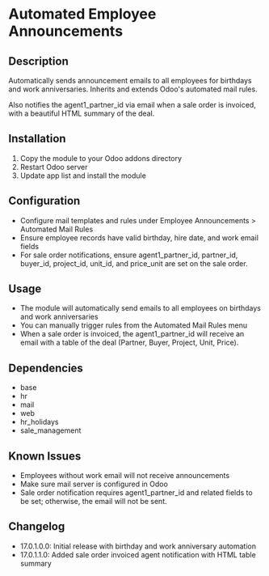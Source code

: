 # Automated Employee Announcements

## Description
Automatically sends announcement emails to all employees for birthdays and work anniversaries. Inherits and extends Odoo's automated mail rules.

Also notifies the agent1_partner_id via email when a sale order is invoiced, with a beautiful HTML summary of the deal.

## Installation
1. Copy the module to your Odoo addons directory
2. Restart Odoo server
3. Update app list and install the module

## Configuration
- Configure mail templates and rules under Employee Announcements > Automated Mail Rules
- Ensure employee records have valid birthday, hire date, and work email fields
- For sale order notifications, ensure agent1_partner_id, partner_id, buyer_id, project_id, unit_id, and price_unit are set on the sale order.

## Usage
- The module will automatically send emails to all employees on birthdays and work anniversaries
- You can manually trigger rules from the Automated Mail Rules menu
- When a sale order is invoiced, the agent1_partner_id will receive an email with a table of the deal (Partner, Buyer, Project, Unit, Price).

## Dependencies
- base
- hr
- mail
- web
- hr_holidays
- sale_management

## Known Issues
- Employees without work email will not receive announcements
- Make sure mail server is configured in Odoo
- Sale order notification requires agent1_partner_id and related fields to be set; otherwise, the email will not be sent.

## Changelog
- 17.0.1.0.0: Initial release with birthday and work anniversary automation
- 17.0.1.1.0: Added sale order invoiced agent notification with HTML table summary
